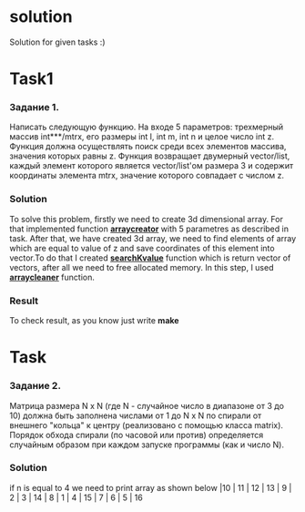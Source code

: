 # solution
Solution for given tasks :)

# Task1

### Задание 1.

Написать следующую функцию. На входе 5 параметров: трехмерный массив int***/mtrx, его размеры int l, int m, int n и целое число int z.
Функция должна осуществлять поиск среди всех элементов массива, значения которых равны z. 
Функция возвращает двумерный vector/list, каждый элемент которого является vector/list'ом размера 3 и содержит координаты элемента mtrx, 
значение которого совпадает с числом z. 

### Solution

To solve this problem, firstly we need to create 3d dimensional array. For that implemented function [**arraycreator**](https://github.com/nurbolatkz/solution/blob/main/solution_1task/arraycreator.cpp) with 5 parametres as described in task. After that, we have created 3d array, we need to find elements of array which are equal to value of z and save coordinates of this element into vector.To do that I created [**searchKvalue**](https://github.com/nurbolatkz/solution/blob/main/solution_1task/searchKvalue.cpp) function which is return vector of vectors, after all we need to free allocated memory. In this step, I used [**arraycleaner**](https://github.com/nurbolatkz/solution/blob/main/solution_1task/arraycleaner.cpp) function.

### Result

To check result, as you know just write **make**

# Task 
### Задание 2.
Матрица размера N x N (где N - случайное число в диапазоне от 3 до 10) должна быть заполнена числами от 1 до N x N по спирали от внешнего "кольца" к центру (реализовано с помощью класса matrix). Порядок обхода спирали (по часовой или против) определяется случайным образом при каждом запуске программы (как и число N).

### Solution
if n is equal to 4 we need to print array as shown below
  |10 | 11 | 12 | 13
  | 9  | 2  | 3 | 14
  | 8  | 1  | 4 | 15
  | 7  | 6  | 5 | 16
